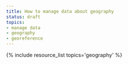 ```yaml
---
title: How to manage data about geography
status: draft
topics:
- manage data
- geography
- georeference
---
```

{% include resource_list topics='geography' %}